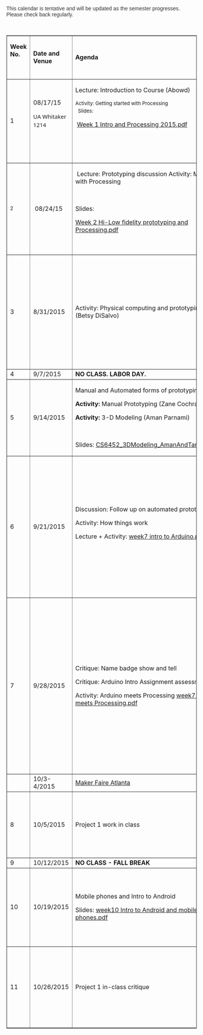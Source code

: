 <p><span style="font-family: Verdana, 'Lucida Grande', Lucida, Helvetica, Arial, sans-serif; color: #333333;">This calendar is tentative and will be updated as the semester progresses. Please check back regularly.</span></p>
<p>&nbsp;</p>
<table border="1" cellspacing="1" cellpadding="1" width="95%">
<tbody>
<tr>
<td>
<p><strong>Week No.</strong></p>
<p>&nbsp;</p>
</td>
<td><strong>Date and Venue</strong></td>
<td><strong>Agenda</strong></td>
<td><strong>&nbsp;Readings/Videos for lecture</strong></td>
<td><strong>Other Resources &nbsp; &nbsp; &nbsp; &nbsp; &nbsp; &nbsp; &nbsp; &nbsp; &nbsp; &nbsp; &nbsp; &nbsp;&nbsp;</strong></td>
<td><strong>Assignment/Project</strong></td>
</tr>
<tr>
<td>
<p>1&nbsp;</p>
</td>
<td>
<p>08/17/15</p>
<p><span style="color: #212121; font-family: 'wf_segoe-ui_normal', 'Segoe UI', 'Segoe WP', Tahoma, Arial, sans-serif;"><span style="font-size: 14.9499998092651px; line-height: 22.4249992370605px;">UA Whitaker 1214</span></span></p>
<p>&nbsp;</p>
</td>
<td>
<p>Lecture: Introduction to Course (Abowd) &nbsp; &nbsp; &nbsp; &nbsp; &nbsp; &nbsp; &nbsp;</p>
<p><span style="font-size: 13px; line-height: 1.5em;">Activity: Getting started with Processing</span><span style="font-size: 13px; line-height: 1.5em;">&nbsp; &nbsp; &nbsp; &nbsp; &nbsp; &nbsp; &nbsp; &nbsp; &nbsp; &nbsp; &nbsp; &nbsp; &nbsp; &nbsp; &nbsp; &nbsp; &nbsp; &nbsp; &nbsp; &nbsp; &nbsp; Slides: </span></p>
<p>&nbsp;<a href="/w/file/99245306/Week%201%20Intro%20and%20Processing%202015.pdf">Week 1 Intro and Processing 2015.pdf</a></p>
<p>&nbsp;</p>
<p><span style="font-size: 13px; line-height: 1.5em;">&nbsp; &nbsp;&nbsp;</span></p>
</td>
<td>&nbsp; &nbsp; &nbsp; &nbsp; &nbsp; &nbsp; &nbsp; &nbsp; &nbsp; &nbsp; &nbsp; &nbsp; &nbsp; &nbsp; &nbsp; &nbsp; &nbsp; &nbsp; &nbsp; &nbsp; &nbsp; &nbsp; &nbsp; &nbsp; &nbsp; &nbsp; &nbsp; &nbsp; &nbsp; &nbsp; &nbsp; &nbsp; &nbsp; &nbsp; &nbsp; &nbsp; &nbsp;&nbsp; &nbsp; &nbsp; &nbsp; &nbsp; &nbsp; &nbsp; &nbsp; &nbsp; &nbsp; &nbsp; &nbsp; &nbsp;&nbsp;</td>
<td>&nbsp;&nbsp;&nbsp;<a href="http://processing.org">http://processing.org</a></td>
<td>&nbsp;<a style="font-size: 13px; line-height: 1.5em;" href="/w/file/99308403/Programming%20Assignment%201%20-%20Processing%20create%20a%20sketch.pdf">Programming Assignment 1 - Processing create a sketch.pdf</a><span style="font-size: 13px; line-height: 1.5em;">&nbsp;due</span>
<p>08/23/15 by 5pm (day before class)</p>
<p>&nbsp;</p>
</td>
</tr>
<tr>
<td>
<p><span style="font-size: 13px; line-height: 1.5em;">2&nbsp;</span></p>
</td>
<td>&nbsp;08/24/15<br /></td>
<td>
<p>&nbsp;Lecture: Prototyping discussion Activity: More with Processing</p>
<p>&nbsp;</p>
<p>Slides:</p>
<p><a class="iconbutton ob_item_pdf" href="/w/file/99550727/Week%202%20Hi-Low%20fidelity%20prototyping%20and%20Processing.pdf">Week 2 Hi-Low fidelity prototyping and Processing.pdf</a></p>
<p>&nbsp;</p>
</td>
<td>
<p>&nbsp;<a class="iconbutton ob_item_pdf" href="/w/file/99236814/p76-rudd%20Low%20vs.%20High-Fidelity%20Prototyping%20Debate.pdf">p76-rudd Low vs. High-Fidelity Prototyping Debate.pdf</a></p>
<p>&nbsp;</p>
<p><strong>To watch (optional):&nbsp;</strong></p>
<p>IDEO Shopping Cart</p>
<p><strong><span style="font-size: 85%; font-family: 'Trebuchet MS', Verdana, Geneva, Arial, Helvetica, sans-serif; color: #000000;"><a href="https://www.youtube.com/watch?v=taJOV-YCieI">https://www.youtube.com/watch?v=taJOV-YCieI</a></span></strong></p>
</td>
<td>
<p><strong>&nbsp;Dataset:&nbsp;</strong></p>
<p>&nbsp;</p>
<p><strong><a href="http://gtprototyping2014.pbworks.com/w/file/84454876/Accelerometer-2011-03-24-10-24-39-climb_stairs-f1.txt">accelerometer</a></strong></p>
<p><strong>&nbsp;</strong></p>
</td>
<td>
<p>&nbsp;<a class="iconbutton ob_item_pdf" href="/w/file/99308411/Reading%20Assignment%201%20-%20Low%20vs%20High%20Fidelity%20prototyping.pdf">Reading Assignment 1 - Low vs High Fidelity prototyping.pdf</a>&nbsp;due 08/23/15 by 5pm (day before class)</p>
<p>&nbsp;</p>
<p><strong>In-class activity:&nbsp;<a class="iconbutton ob_item_pdf" href="/w/file/99511975/Processing-Assignment%201.pdf">Processing-Assignment 1.pdf</a> </strong></p>
</td>
</tr>
<tr>
<td>3</td>
<td>8/31/2015</td>
<td>
<p>Activity: Physical computing and prototyping (Betsy DiSalvo)</p>
</td>
<td>&nbsp;</td>
<td>&nbsp;</td>
<td>
<p>&nbsp;<strong>In-class activity: </strong>Creating an interactive puppet</p>
<p><strong>&nbsp;</strong></p>
<p><strong>Out-of-class activity: </strong>Please visit the invention studio and prototyping lab in your free time to learn more about 3D printing and laser cutting. There are forms at both locations that you need to fill and bring in to class by 09/14 to show proof that you have completed the two tasks.</p>
<p>&nbsp;</p>
<p>&nbsp;</p>
</td>
</tr>
<tr>
<td>4</td>
<td>9/7/2015</td>
<td><strong>NO CLASS. LABOR DAY.</strong></td>
<td>&nbsp;</td>
<td>&nbsp;</td>
<td>&nbsp;</td>
</tr>
<tr>
<td>5</td>
<td>9/14/2015</td>
<td>
<p>Manual and Automated forms of prototyping</p>
<p><strong>Activity: </strong>Manual Prototyping (Zane Cochran)</p>
<p><strong>Activity: </strong>3-D Modeling (Aman Parnami)</p>
<p>&nbsp;</p>
<p>Slides:&nbsp;<a class="iconbutton ob_item_pdf" href="/w/file/100527463/CS6452_3DModeling_AmanAndTanisha.pdf">CS6452_3DModeling_AmanAndTanisha.pdf</a></p>
</td>
<td>
<p>Ways of Knowing in HCI<span style="font-size: 13px; line-height: 1.5;">, Chapter 6</span></p>
</td>
<td>
<p>Download 123d design:</p>
<p><a href="http://www.123dapp.com/design">http://www.123dapp.com/design</a>&nbsp;</p>
</td>
<td><strong>Reading assignment #2: </strong>Due on T-Square by September 13th, 5:00 PM.</td>
</tr>
<tr>
<td>6</td>
<td>9/21/2015</td>
<td>
<p>Discussion: Follow up on automated prototyping&nbsp;</p>
<p>Activity: How things work</p>
<p>Lecture + Activity: <a class="iconbutton ob_item_pdf" href="/w/file/100804564/week7%20intro%20to%20Arduino.pdf">week7 intro to Arduino.pdf</a></p>
<br /></td>
<td>&nbsp;</td>
<td>
<p>1. Download Arduino: &nbsp;<a href="https://www.arduino.cc/en/Main/Software">https://www.arduino.cc/en/Main/Software</a></p>
<p>&nbsp;</p>
<p>2. Download FTDI drivers (Windows):&nbsp;<a href="https://learn.sparkfun.com/tutorials/how-to-install-ftdi-drivers/windows---quick-and-easy" target="_blank">https://learn.sparkfun.com/tutorials/how-to-install-ftdi-drivers/windows---quick-and-easy</a></p>
<p>&nbsp;</p>
<p>3. Download FTDI drivers (Mac):&nbsp;<a href="https://learn.sparkfun.com/tutorials/how-to-install-ftdi-drivers/mac" target="_blank">https://learn.sparkfun.com/tutorials/how-to-install-ftdi-drivers/mac</a></p>
<p>&nbsp;</p>
<p>&nbsp;</p>
</td>
<td>&nbsp;</td>
</tr>
<tr>
<td>7</td>
<td>9/28/2015</td>
<td>
<p>Critique: Name badge show and tell</p>
<p>Critique: Arduino Intro Assignment assessment</p>
<p>Activity: Arduino meets Processing&nbsp;<a class="iconbutton ob_item_pdf" href="/w/file/101130709/week7%20Arduino%20meets%20Processing.pdf">week7 Arduino meets Processing.pdf</a></p>
</td>
<td>
<p>&nbsp;</p>
</td>
<td>Install these adafruit libraries:&nbsp;<a href="https://learn.adafruit.com/adafruit-9-dof-imu-breakout/software">https://learn.adafruit.com/adafruit-9-dof-imu-breakout/software</a><br /></td>
<td>
<p><a href="/w/file/100106097/Assignment%203%20Create%20your%20own%20name%20badge%20and%20stand.pdf">Assignment 3 Create your own name badge and stand.pdf</a>&nbsp;due on 25th September (5:00 PM) on T-square and 28th September for in-class presentations.&nbsp;</p>
<p>&nbsp;</p>
<p>Arduino assignment (Due Sep 27th on T-square and Sep 28th in class)</p>
<p>Assignment details:&nbsp;<a class="iconbutton ob_item_pdf" href="/w/file/100804285/Programming%20Assignment%202%20-%20Intro%20to%20Arduino.pdf">Programming Assignment 2 - Intro to Arduino.pdf</a></p>
<p>&nbsp;</p>
<p>Arduino photoresistor:&nbsp;<a href="/w/file/100966981/AnalogInput_PhotoresistorArduino.ino">AnalogInput_PhotoresistorArduino.ino</a></p>
<p>&nbsp;</p>
<p>&nbsp;</p>
<p>&nbsp;</p>
</td>
</tr>
<tr>
<td>&nbsp;</td>
<td>10/3-4/2015</td>
<td><a href="http://makerfaireatl.com/">Maker Faire Atlanta</a></td>
<td>&nbsp;</td>
<td>&nbsp;</td>
<td><strong>Optional credit</strong>: One page summary of Maker Faire experience.&nbsp;&nbsp;</td>
</tr>
<tr>
<td>8</td>
<td>10/5/2015</td>
<td>Project 1 work in class&nbsp;</td>
<td>
<p>Reading due on Sunday Oct 4th at 5:00PM):&nbsp;<a href="/w/file/100812733/CS6452_SteimleReading.pdf">CS6452_SteimleReading.pdf</a>&nbsp;</p>
<p>Reading assignment details:<a class="iconbutton ob_item_pdf" href="/w/file/100813627/Reading%20Assignment%203%20-%20Steimle%20(Printed%20circuits).pdf">Reading Assignment 3 - Steimle (Printed circuits).pdf</a></p>
</td>
<td>
<p>Sihak's box vizualization:&nbsp;<a class="iconbutton ob_item_zip" href="/w/file/101130652/AcclReadVizBox.zip">AcclReadVizBox.zip</a></p>
<p>&nbsp;</p>
<p>3-axis accelerometer video:&nbsp;<span style="color: #000000; font-family: Calibri, Arial, Helvetica, sans-serif; font-size: 115%;"><a href="https://www.youtube.com/watch?v=vblcfZ291vw">https://www.youtube.com/watch?v=vblcfZ291vw</a></span></p>
</td>
<td>
<p><strong>Arduino+Processing Assignment:&nbsp;</strong>Visualize accelerometer data in Processing in a way that is different from in-class graph visualization.&nbsp;</p>
<p>&nbsp;</p>
<p><a class="iconbutton ob_item_pdf" href="/w/file/101373295/Arduino%20Meets%20Processing%20.pdf">Arduino Meets Processing .pdf</a></p>
</td>
</tr>
<tr>
<td>9</td>
<td>10/12/2015</td>
<td><strong>NO CLASS - FALL BREAK</strong>&nbsp;</td>
<td>&nbsp;</td>
<td>&nbsp;</td>
<td>&nbsp;</td>
</tr>
<tr>
<td>10</td>
<td>10/19/2015</td>
<td>
<p>Mobile phones and Intro to Android</p>
<p>Slides:&nbsp;<a class="iconbutton ob_item_pdf" href="/w/file/102342652/week10%20Intro%20to%20Android%20and%20mobile%20phones.pdf">week10 Intro to Android and mobile phones.pdf</a></p>
</td>
<td>Video tutorials for AI2: <a href="http://appinventor.mit.edu/explore/ai2/beginner-videos.html">http://appinventor.mit.edu/explore/ai2/beginner-videos.html</a>&nbsp;&nbsp;</td>
<td>
<p>AppInventor 2:&nbsp;<a style="font-size: 13px; line-height: 1.5em;" href="http://appinventor.mit.edu/explore/">http://appinventor.mit.edu/explore/</a></p>
<p>TouchDevelop Manual:&nbsp;<a href="https://www.touchdevelop.com/docs/book">https://www.touchdevelop.com/docs/book</a></p>
<p>&nbsp;</p>
<p>TouchDevelop API:&nbsp;<a href="https://www.touchdevelop.com/docs/api">https://www.touchdevelop.com/docs/api</a></p>
</td>
<td>&nbsp;</td>
</tr>
<tr>
<td>11</td>
<td>10/26/2015</td>
<td>Project 1 in-class critique&nbsp;</td>
<td>Reading assigned for next week:&nbsp;<a href="/w/file/101970286/Villar%20et%20al_2012_.pdf">Villar et al_2012_.pdf</a>&nbsp;&nbsp;&nbsp;</td>
<td>Some links for ideas and inspiration: <a id="LPlnk758233" href="http://www.kobakant.at/DIY/" target="_blank">http://www.kobakant.at/DIY/</a><br /><a href="http://www.thingiverse.com/explore/newest" target="_blank">http://www.thingiverse.com/explore/newest</a><br /><a href="http://www.instructables.com/" target="_blank">http://www.instructables.com/</a><br /><a href="http://resources.grabcad.com/" target="_blank">http://resources.grabcad.com/</a><br />
<p>&nbsp;</p>
<p>&nbsp;</p>
&nbsp;</td>
<td>Project 1: Interactive artifact (Making things talk)<a class="iconbutton ob_item_pdf" href="/w/file/101939071/Project1_InteractiveArtifact.pdf">Project1_InteractiveArtifact.pdf</a></td>
</tr>

